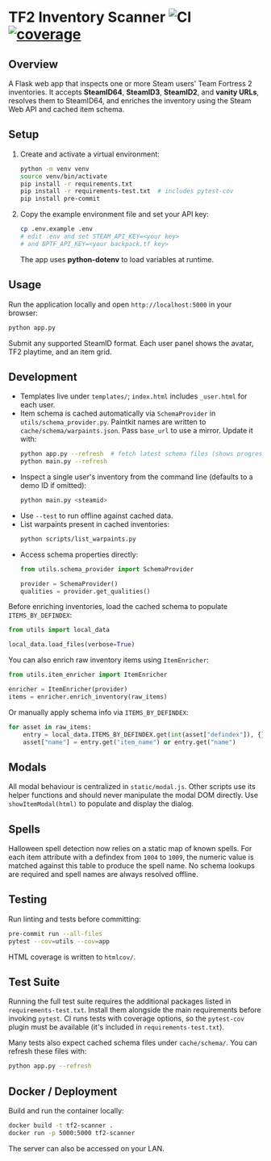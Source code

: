# TF2 Inventory Scanner ![CI](https://github.com/dankrr/tf2-inventory-scanner/actions/workflows/ci.yml/badge.svg) [![coverage](https://codecov.io/gh/dankrr/tf2-inventory-scanner/branch/main/graph/badge.svg)](https://codecov.io/gh/dankrr/tf2-inventory-scanner)

## Overview

A Flask web app that inspects one or more Steam users' Team Fortress 2 inventories. It accepts **SteamID64**, **SteamID3**, **SteamID2**, and **vanity URLs**, resolves them to SteamID64, and enriches the inventory using the Steam Web API and cached item schema.

## Setup

1. Create and activate a virtual environment:
   ```bash
   python -m venv venv
   source venv/bin/activate
   pip install -r requirements.txt
   pip install -r requirements-test.txt  # includes pytest-cov
   pip install pre-commit
   ```
2. Copy the example environment file and set your API key:
   ```bash
   cp .env.example .env
   # edit .env and set STEAM_API_KEY=<your key>
   # and BPTF_API_KEY=<your backpack.tf key>
   ```
   The app uses **python-dotenv** to load variables at runtime.

## Usage

Run the application locally and open `http://localhost:5000` in your browser:
```bash
python app.py
```
Submit any supported SteamID format. Each user panel shows the avatar, TF2 playtime, and an item grid.

## Development

- Templates live under `templates/`; `index.html` includes `_user.html` for each user.
- Item schema is cached automatically via `SchemaProvider` in
  `utils/schema_provider.py`. Paintkit names are written to
  `cache/schema/warpaints.json`. Pass `base_url` to use a mirror. Update it with:
  ```bash
  python app.py --refresh  # fetch latest schema files (shows progress)
  python main.py --refresh
  ```
- Inspect a single user's inventory from the command line (defaults to a demo
  ID if omitted):
  ```bash
  python main.py <steamid>
  ```
- Use `--test` to run offline against cached data.
- List warpaints present in cached inventories:
  ```bash
  python scripts/list_warpaints.py
  ```
- Access schema properties directly:
  ```python
  from utils.schema_provider import SchemaProvider

  provider = SchemaProvider()
  qualities = provider.get_qualities()
  ```
Before enriching inventories, load the cached schema to populate
`ITEMS_BY_DEFINDEX`:
```python
from utils import local_data

local_data.load_files(verbose=True)
```
You can also enrich raw inventory items using `ItemEnricher`:
```python
from utils.item_enricher import ItemEnricher

enricher = ItemEnricher(provider)
items = enricher.enrich_inventory(raw_items)
```
Or manually apply schema info via `ITEMS_BY_DEFINDEX`:
```python
for asset in raw_items:
    entry = local_data.ITEMS_BY_DEFINDEX.get(int(asset["defindex"]), {})
    asset["name"] = entry.get("item_name") or entry.get("name")
```

## Modals

All modal behaviour is centralized in `static/modal.js`. Other scripts use
its helper functions and should never manipulate the modal DOM directly.
Use `showItemModal(html)` to populate and display the dialog.

## Spells

Halloween spell detection now relies on a static map of known spells. For each
item attribute with a defindex from `1004` to `1009`, the numeric value is
matched against this table to produce the spell name. No schema lookups are
required and spell names are always resolved offline.

## Testing

Run linting and tests before committing:
```bash
pre-commit run --all-files
pytest --cov=utils --cov=app
```
HTML coverage is written to `htmlcov/`.

## Test Suite

Running the full test suite requires the additional packages listed in
`requirements-test.txt`. Install them alongside the main requirements before
invoking `pytest`. CI runs tests with coverage options, so the `pytest-cov`
plugin must be available (it's included in `requirements-test.txt`).

Many tests also expect cached schema files under `cache/schema/`. You can refresh
these files with:

```bash
python app.py --refresh
```

## Docker / Deployment

Build and run the container locally:
```bash
docker build -t tf2-scanner .
docker run -p 5000:5000 tf2-scanner
```
The server can also be accessed on your LAN.

